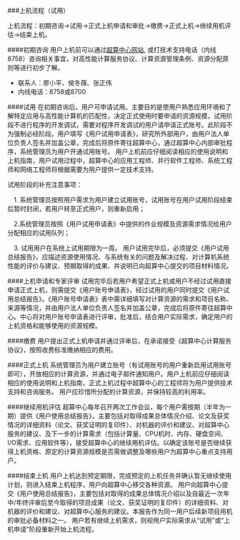###上机流程（试用）

上机流程：初期咨询->试用->正式上机申请和审批->缴费->正式上机->继续用机评估->结束上机。

####初期咨询 
用户上机前可以通过[超算中心网站](https://tibseqlab.github.io/HPC), 或打技术支持电话（内线8758）咨询相关事宜，对高性能计算服务协议、计算资源管理条例、资源分配原则等进行初步了解。
* 联系人：廖小平、侯冬薇、张正伟
* 内线电话：8758或8700

####试用 
在初期咨询后，用户可申请试用。主要目的是使用户熟悉应用环境和了解特定应用与高性能计算机的匹配性，决定正式使用时要申请的资源规模，试用阶段不进行程序的开发调试，需要对程序开发调试的用户请申请正式账号。此阶段不为强制必经阶段。用户填写《用户试用申请表》，研究所外部用户，由用户法人单位负责人签名并加盖公章，完成后将原件寄往超算中心，通过超算中心内部审批程序，系统管理员为用户开通试用账号。 用户上机前应仔细阅读相应的使用说明和上机指南，用户试用过程中，超算中心的应用工程师、并行软件工程师、系统工程师和网络工程师将根据需要为用户提供一定技术支持。

试用阶段的补充注意事项：

　1. 系统管理员按照用户需求为用户建立试用账号，试用账号在用户试用阶段结束后暂时封闭，若用户转至正式用户，则重新启用；

　2.系统管理员按照《用户试用申请表》中提供的作业规模及资源需求情况给用户分配相应的试用队列；

　3. 试用用户在系统上试用期限为一周。 用户试用完毕后，必须提交《用户试用总结报告》，应描述资源使用情况、与系统有关的问题及解决过程、对计算机系统性能的评价与建议、预期取得的成果、并说明已向超算中心提交的项目材料情况。

####上机申请和专家评审 
试用完毕后若用户希望正式上机或用户不经过试用直接申请正式上机，则需提交《用户账号申请表》，经过试用的用户同时提交《用户试用总结报告》。《用户账号申请表》表中需详细填写对计算资源的需求和项目名称、来源等情况，并由用户法人单位负责人签名并加盖公章，完成后将原件寄往超算中心。中心将对用户账号申请表进行评审，批准后，结合用户实际需求，确定用户的上机资格和能够使用的资源规模。

####缴费 
用户提出正式上机申请并通过评审后，在承诺接受《超算中心计算服务协议》，按照收费标准缴纳相应的费用。

####正式上机 
系统管理员为用户建立账号（有试用账号的用户重新启用试用账号即可），开放相应的计算资源，并通过电子邮件通知用户。用户上机前应仔细阅读相应的使用说明和上机指南，正式上机过程中超算中心的工程师将为用户提供技术支持和咨询服务。 用户应珍惜所分配的计算资源，并保持较高的利用率。

####继续用机评估 
超算中心每年召开两次工作会议，每个用户需按期（半年为一期）提供《用户使用总结报告》，主要包括对取得成果总体情况介绍、论文及获奖情况的详细资料（论文、获奖证明的复印件）、对机器的评价和建议、对超算中心服务的建议、及下一步的计算需求（包括计算量、CPU机时、内存、硬盘空间、I/O需求、应用软件等），接受超算中心的继续用机评估。以确定该账号是否继续获得上机资格、原定的计算资源规模是否需做调整及哪些用户为超算中心重点支持用户。

####结束上机
用户上机达到预定期限，完成预定的上机任务并确认暂无继续使用计划，则进入结束上机程序，用户向超算中心移交各种资源。 用户向超算中心提交《用户使用总结报告》，主要包括对取得的成果总体情况介绍以及自最近一次年中/年终评审后至今取得的项目成果（论文、获奖证明的复印件）的详细资料、对机器的评价和建议、对超算中心服务的建议。本报告作为同一用户后续新项目用机的审批必备材料之一。 用户若有继续上机需求，则视用户实际需求从“试用”或“上机申请”阶段重新开始上机流程。